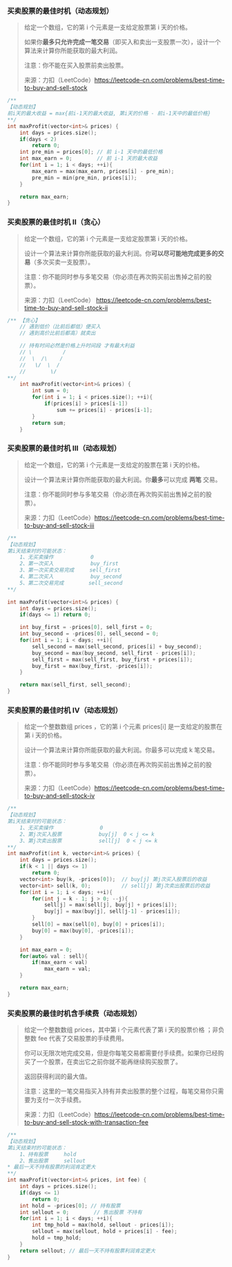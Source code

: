 ### 买卖股票的最佳时机（动态规划）

> 给定一个数组，它的第 i 个元素是一支给定股票第 i 天的价格。
>
> 如果你**最多只允许完成一笔交易**（即买入和卖出一支股票一次），设计一个算法来计算你所能获取的最大利润。
>
> 注意：你不能在买入股票前卖出股票。
>
> 来源：力扣（LeetCode）https://leetcode-cn.com/problems/best-time-to-buy-and-sell-stock

```cpp
/**
【动态规划】
前i天的最大收益 = max{前i-1天的最大收益, 第i天的价格 - 前i-1天中的最低价格}
**/
int maxProfit(vector<int>& prices) {
    int days = prices.size();
    if(days < 2)
        return 0;
    int pre_min = prices[0]; // 前 i-1 天中的最低价格
    int max_earn = 0;        // 前 i-1 天的最大收益
    for(int i = 1; i < days; ++i){
        max_earn = max(max_earn, prices[i] - pre_min);
        pre_min = min(pre_min, prices[i]);
    }

    return max_earn;
}
```

### 买卖股票的最佳时机 II（贪心）

> 给定一个数组，它的第 i 个元素是一支给定股票第 i 天的价格。
>
> 设计一个算法来计算你所能获取的最大利润。你**可以尽可能地完成更多的交易**（多次买卖一支股票）。
>
> 注意：你不能同时参与多笔交易（你必须在再次购买前出售掉之前的股票）。
>
> 来源：力扣（LeetCode） https://leetcode-cn.com/problems/best-time-to-buy-and-sell-stock-ii

```cpp
/** 【贪心】
    // 遇到低价（比前后都低）便买入
    // 遇到高价比前后都高）就卖出

    // 持有时间必然是价格上升时间段 才有最大利益
    // \          /
    //  \  /\    /
    //   \/  \  /
    //        \/
**/
    int maxProfit(vector<int>& prices) {
        int sum = 0;
        for(int i = 1; i < prices.size(); ++i){
            if(prices[i] > prices[i-1])
                sum += prices[i] - prices[i-1];
        }
        return sum;
    }
```

### 买卖股票的最佳时机 III（动态规划）

> 给定一个数组，它的第 i 个元素是一支给定的股票在第 i 天的价格。
>
> 设计一个算法来计算你所能获取的最大利润。你**最多**可以完成 **两笔** 交易。
>
> 注意：你不能同时参与多笔交易（你必须在再次购买前出售掉之前的股票）。
>
> 来源：力扣（LeetCode）https://leetcode-cn.com/problems/best-time-to-buy-and-sell-stock-iii

```cpp
/**
【动态规划】
第i天结束时的可能状态：
    1、无买卖操作            0
    2、第一次买入            buy_first
    3、第一次买卖交易完成     sell_first
    4、第二次买入            buy_second
    5、第二次交易完成        sell_second
**/

int maxProfit(vector<int>& prices) {
    int days = prices.size();
    if(days <= 1) return 0;

    int buy_first = -prices[0], sell_first = 0;
    int buy_second = -prices[0], sell_second = 0;
    for(int i = 1; i < days; ++i){
        sell_second = max(sell_second, prices[i] + buy_second);
        buy_second = max(buy_second, sell_first - prices[i]);
        sell_first = max(sell_first, buy_first + prices[i]);
        buy_first = max(buy_first, -prices[i]);
    }

    return max(sell_first, sell_second);
}
```

### 买卖股票的最佳时机 IV（动态规划）

> 给定一个整数数组 prices ，它的第 i 个元素 prices[i] 是一支给定的股票在第 i 天的价格。
>
> 设计一个算法来计算你所能获取的最大利润。你最多可以完成 k 笔交易。
>
> 注意：你不能同时参与多笔交易（你必须在再次购买前出售掉之前的股票）。
>
> 来源：力扣（LeetCode）https://leetcode-cn.com/problems/best-time-to-buy-and-sell-stock-iv 

```cpp
/**
【动态规划】
第i天结束时的可能状态：
    1、无买卖操作               0
    2、第j次买入股票            buy[j]  0 < j <= k
    3、第j次卖出股票            sell[j]  0 < j <= k
**/
int maxProfit(int k, vector<int>& prices) {
    int days = prices.size();
    if(k < 1 || days <= 1)
        return 0;
    vector<int> buy(k, -prices[0]);  // buy[j] 第j次买入股票后的收益
    vector<int> sell(k, 0);          // sell[j] 第j次卖出股票后的收益
    for(int i = 1; i < days; ++i){
        for(int j = k - 1; j > 0; --j){
            sell[j] = max(sell[j], buy[j] + prices[i]);
            buy[j] = max(buy[j], sell[j-1] - prices[i]);
        }
        sell[0] = max(sell[0], buy[0] + prices[i]);
        buy[0] = max(buy[0], -prices[i]);
    }

    int max_earn = 0;
    for(auto& val : sell){
        if(max_earn < val)
            max_earn = val;
    }

    return max_earn;
}
```

### 买卖股票的最佳时机含手续费（动态规划）

> 给定一个整数数组 prices，其中第 i 个元素代表了第 i 天的股票价格 ；非负整数 fee 代表了交易股票的手续费用。
>
> 你可以无限次地完成交易，但是你每笔交易都需要付手续费。如果你已经购买了一个股票，在卖出它之前你就不能再继续购买股票了。
>
> 返回获得利润的最大值。
>
> 注意：这里的一笔交易指买入持有并卖出股票的整个过程，每笔交易你只需要为支付一次手续费。
>
> 来源：力扣（LeetCode）https://leetcode-cn.com/problems/best-time-to-buy-and-sell-stock-with-transaction-fee

```cpp
/**
【动态规划】
第i天结束时的可能状态：
    1、持有股票     hold
    2、售出股票     sellout
* 最后一天不持有股票的利润肯定更大
**/
int maxProfit(vector<int>& prices, int fee) {
    int days = prices.size();
    if(days <= 1)
        return 0;
    int hold = -prices[0]; // 持有股票
    int sellout = 0;        // 售出股票 不持有
    for(int i = 1; i < days; ++i){
        int tmp_hold = max(hold, sellout - prices[i]); 
        sellout = max(sellout, hold + prices[i] - fee);
        hold = tmp_hold;
    }
    return sellout; // 最后一天不持有股票利润肯定更大
}
```


